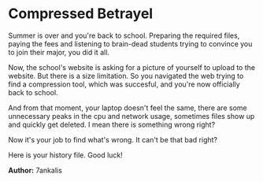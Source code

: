# Compressed Betrayel


Summer is over and you're back to school. Preparing the required files, paying the fees and listening to brain-dead students trying to convince you to join their major, you did it all.


Now, the school's website is asking for a picture of yourself to upload to the website. But there is a size limitation. So you navigated the web trying to find a compression tool, which was succesful, and you're now officially back to school. 

And from that moment, your laptop doesn't feel the same, there are some unnecessary peaks in the cpu and network usage, sometimes files show up and quickly get deleted. I mean there is something wrong right?

Now it's your job to find what's wrong. It can't be that bad right?

Here is your history file. Good luck!


**Author:** 7ankalis
